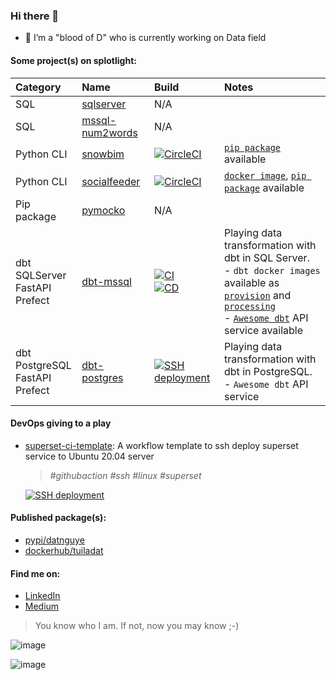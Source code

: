 ### Hi there 👋

- 🔭 I’m a "blood of D" who is currently working on Data field 


#### Some project(s) on splotlight:
| Category          |      Name            |           Build         | Notes                       |
|:------------------|:---------------------|:------------------------|:----------------------------|
| SQL |[sqlserver](https://github.com/datnguye/SQL-Server)| N/A | |
| SQL |[mssql-num2words](https://github.com/datnguye/mssql-num2words)| N/A | |
| Python CLI | [snowbim](https://github.com/datnguye/snowbim) | [![CircleCI](https://circleci.com/gh/datnguye/snowbim.svg?style=svg)](https://github.com/datnguye/snowbim#readme)| [`pip package`](https://pypi.org/project/snowbim/) available|
| Python CLI | [socialfeeder](https://github.com/datnguye/socialfeeder) | [![CircleCI](https://circleci.com/gh/datnguye/socialfeeder.svg?style=svg)](https://github.com/datnguye/socialfeeder#readme)| [`docker image`](https://hub.docker.com/repository/docker/tuiladat/socialfeeder), [`pip package`](https://pypi.org/project/socialfeeder/) available|
| Pip package | [pymocko](https://github.com/datnguye/pymocko) | N/A | |
| dbt<br />SQLServer<br />FastAPI<br />Prefect| [dbt-mssql](https://github.com/datnguye/dbt-mssql) | [![CI](https://github.com/datnguye/dbt-mssql/actions/workflows/ci-awesome-dbt.yml/badge.svg)](https://github.com/datnguye/dbt-mssql/actions/workflows/ci-awesome-dbt.yml) <br />[![CD](https://github.com/datnguye/dbt-mssql/actions/workflows/cd-awesome-dbt.yml/badge.svg)](https://github.com/datnguye/dbt-mssql/actions/workflows/cd-awesome-dbt.yml) | Playing data transformation with dbt in SQL Server.<br />- `dbt docker images` available as [`provision`](https://hub.docker.com/repository/docker/tuiladat/dbt-mssql-provision) and [`processing`](https://hub.docker.com/repository/docker/tuiladat/dbt-mssql-processing)<br />- [`Awesome dbt`](https://hub.docker.com/repository/docker/tuiladat/awesome-dbt) API service available|
| dbt<br />PostgreSQL<br />FastAPI<br />Prefect| [dbt-postgres](https://github.com/datnguye/dbt-postgres) | [![SSH deployment](https://github.com/datnguye/dbt-postgres/actions/workflows/ssh-to-server.yml/badge.svg?branch=main)](https://github.com/datnguye/dbt-postgres/actions/workflows/ssh-to-server.yml) | Playing data transformation with dbt in PostgreSQL.<br />- `Awesome dbt` API service |


#### DevOps giving to a play
- [superset-ci-template](https://github.com/datnguye/superset-ci-template): A workflow template to ssh deploy superset service to Ubuntu 20.04 server
  > _#githubaction #ssh #linux #superset_
  
  [![SSH deployment](https://github.com/datnguye/superset-ci-template/actions/workflows/ssh-deploy-superset.yml/badge.svg)](https://github.com/datnguye/superset-ci-template/actions/workflows/ssh-deploy-superset.yml)




#### Published package(s):
- [pypi/datnguye](https://pypi.org/user/datnguye/)
- [dockerhub/tuiladat](https://hub.docker.com/u/tuiladat)


#### Find me on:
 - [LinkedIn](https://www.linkedin.com/in/tuiladat/)
 - [Medium](https://datnguyen-it09.medium.com/)



> You know who I am. If not, now you may know ;-) 


![image](https://github-readme-stats.vercel.app/api/top-langs/?username=datnguye)

![image](https://github-readme-stats.vercel.app/api?username=datnguye&show_icons=true&show_icons=true&theme=buefy&count_private=true&cache_seconds=1800&line_height=24)

